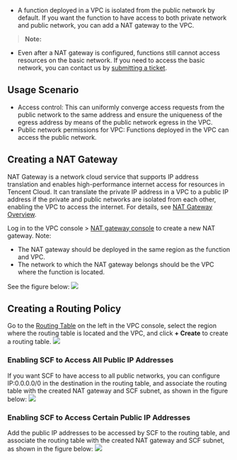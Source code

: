 * A function deployed in a VPC is isolated from the public network by default. If you want the function to have access to both private network and public network, you can add a NAT gateway to the VPC.
> **Note:**
* Even after a NAT gateway is configured, functions still cannot access resources on the basic network. If you need to access the basic network, you can contact us by [submitting a ticket](https://console.cloud.tencent.com/workorder/category?level1_id=6&level2_id=668&source=0&data_title=%E6%97%A0%E6%9C%8D%E5%8A%A1%E5%99%A8%E4%BA%91%E5%87%BD%E6%95%B0%20SCF&step=1).

## Usage Scenario
* Access control: This can uniformly converge access requests from the public network to the same address and ensure the uniqueness of the egress address by means of the public network egress in the VPC.
* Public network permissions for VPC: Functions deployed in the VPC can access the public network.

## Creating a NAT Gateway
NAT Gateway is a network cloud service that supports IP address translation and enables high-performance internet access for resources in Tencent Cloud. It can translate the private IP address in a VPC to a public IP address if the private and public networks are isolated from each other, enabling the VPC to access the internet. For details, see [NAT Gateway Overview](https://cloud.tencent.com/document/product/552/12951).

Log in to the VPC console > [NAT gateway console](https://console.cloud.tencent.com/vpc/nat?rid=4) to create a new NAT gateway. Note:
* The NAT gateway should be deployed in the same region as the function and VPC.
* The network to which the NAT gateway belongs should be the VPC where the function is located.

See the figure below:
![](https://main.qcloudimg.com/raw/599bdf7444e9183d0d1b441878e75899.png)

## Creating a Routing Policy 
Go to the [Routing Table](https://console.cloud.tencent.com/vpc/route?rid=4) on the left in the VPC console, select the region where the routing table is located and the VPC, and click **+ Create** to create a routing table.
![](https://main.qcloudimg.com/raw/4c040a9412c1fe6e22fee1748c869ed6.png)
### Enabling SCF to Access All Public IP Addresses
If you want SCF to have access to all public networks, you can configure IP:0.0.0.0/0 in the destination in the routing table, and associate the routing table with the created NAT gateway and SCF subnet, as shown in the figure below:
![](https://main.qcloudimg.com/raw/efda02171e2eeaaa799146b36e36dce1.png)

### Enabling SCF to Access Certain Public IP Addresses
Add the public IP addresses to be accessed by SCF to the routing table, and associate the routing table with the created NAT gateway and SCF subnet, as shown in the figure below:
![](https://main.qcloudimg.com/raw/747e594473da15a2319166923f718dda.png)
